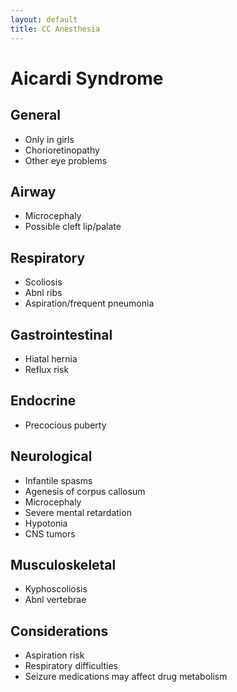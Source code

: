 ```yaml
---
layout: default
title: CC Anesthesia
---
```


# Aicardi Syndrome

## General

- Only in girls
- Chorioretinopathy
- Other eye problems

## Airway

- Microcephaly
- Possible cleft lip/palate

## Respiratory

- Scoliosis
- Abnl ribs
- Aspiration/frequent pneumonia

## Gastrointestinal

- Hiatal hernia
- Reflux risk

## Endocrine

- Precocious puberty

## Neurological

- Infantile spasms
- Agenesis of corpus callosum
- Microcephaly
- Severe mental retardation
- Hypotonia
- CNS tumors

## Musculoskeletal

- Kyphoscoliosis
- Abnl vertebrae

## Considerations

- Aspiration risk
- Respiratory difficulties
- Seizure medications may affect drug metabolism
